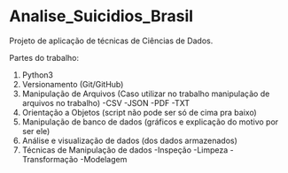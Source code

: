 # Analise_Suicidios_Brasil
Projeto de aplicação de técnicas de Ciências de Dados.

Partes do trabalho:
1. Python3
2. Versionamento (Git/GitHub)
3. Manipulação de Arquivos (Caso utilizar no trabalho manipulação de arquivos no trabalho)
    -CSV
    -JSON
    -PDF
    -TXT
4. Orientação a Objetos (script não pode ser só de cima pra baixo)
5. Manipulação de banco de dados (gráficos e explicação do motivo por ser ele)
6. Análise e visualização de dados (dos dados armazenados)
7. Técnicas de Manipulação de dados
    -Inspeção
    -Limpeza
    -Transformação
    -Modelagem